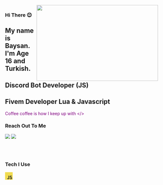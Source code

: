 <img src="https://media0.giphy.com/media/OYlL0RNwaDC3hVR9lF/giphy.gif?cid=790b7611d3575352a5d624a27e5ccbae7a2c27e9f67283cd&rid=giphy.gif&ct=g" aLign="right" width="400" height="250">

 ### Hi There :blush:
 ## My name is Baysan. I'm Age 16 and Turkish.

 ## Discord Bot Developer (JS)
 ## Fivem Developer Lua & Javascript


 <font color="purple">Coffee coffee is how I keep up with </> </font>

 ### Reach Out To Me

[<img  width="22" src="https://simpleicons.org/icons/instagram.svg" />][instagram]
[<img  width="22" src="https://simpleicons.org/icons/discord.svg" />][discord]

<br />
<br />


### Tech I Use
<img src="https://raw.githubusercontent.com/github/explore/80688e429a7d4ef2fca1e82350fe8e3517d3494d/topics/javascript/javascript.png" width="25" height="25">

[instagram]: https://www.instagram.com/alux.js/?hl=tr
[discord]: https://discord.gg/KbJeUMHBBh

